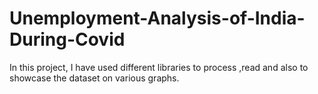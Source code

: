 # Unemployment-Analysis-of-India-During-Covid
In this project, I have used different libraries to process ,read and also to showcase the dataset on various graphs.

